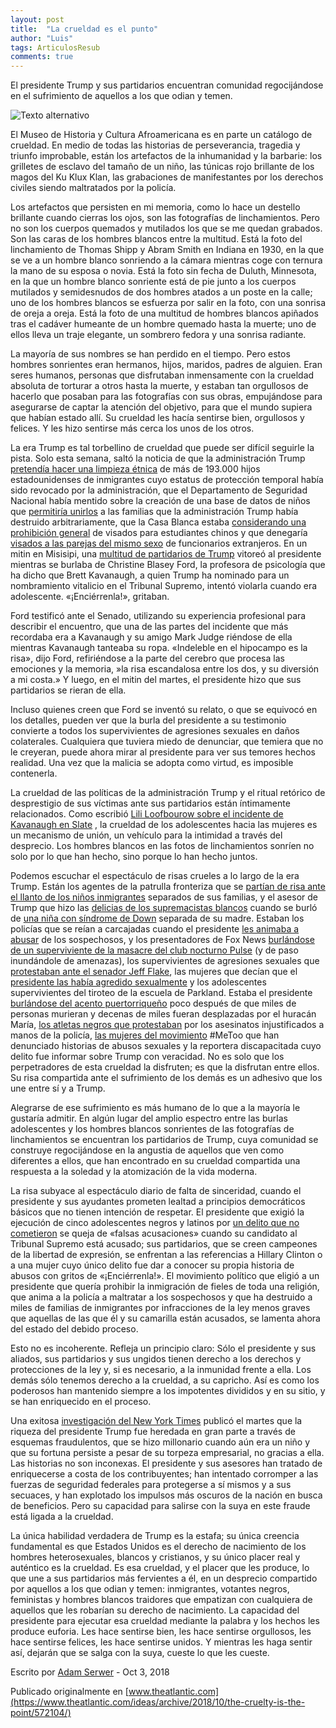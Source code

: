 ```yaml
---
layout: post
title:  "La crueldad es el punto"
author: "Luis"
tags: ArticulosResub
comments: true
---
```

El presidente Trump y sus partidarios encuentran comunidad regocijándose en el sufrimiento de aquellos a los que odian y temen.

![Texto alternativo]({{site.baseurl}}/assets/images/trump1.jpg "Jonathan Ernst / Reuters")

El Museo de Historia y Cultura Afroamericana es en parte un catálogo de crueldad. En medio de todas las historias de perseverancia, tragedia y triunfo improbable, están los artefactos de la inhumanidad y la barbarie: los grilletes de esclavo del tamaño de un niño, las túnicas rojo brillante de los magos del Ku Klux Klan, las grabaciones de manifestantes por los derechos civiles siendo maltratados por la policía.

Los artefactos que persisten en mi memoria, como lo hace un destello brillante cuando cierras los ojos, son las fotografías de linchamientos. Pero no son los cuerpos quemados y mutilados los que se me quedan grabados. Son las caras de los hombres blancos entre la multitud. Está la foto del linchamiento de Thomas Shipp y Abram Smith en Indiana en 1930, en la que se ve a un hombre blanco sonriendo a la cámara mientras coge con ternura la mano de su esposa o novia. Está la foto sin fecha de Duluth, Minnesota, en la que un hombre blanco sonriente está de pie junto a los cuerpos mutilados y semidesnudos de dos hombres atados a un poste en la calle; uno de los hombres blancos se esfuerza por salir en la foto, con una sonrisa de oreja a oreja. Está la foto de una multitud de hombres blancos apiñados tras el cadáver humeante de un hombre quemado hasta la muerte; uno de ellos lleva un traje elegante, un sombrero fedora y una sonrisa radiante.

La mayoría de sus nombres se han perdido en el tiempo. Pero estos hombres sonrientes eran hermanos, hijos, maridos, padres de alguien. Eran seres humanos, personas que disfrutaban inmensamente con la crueldad absoluta de torturar a otros hasta la muerte, y estaban tan orgullosos de hacerlo que posaban para las fotografías con sus obras, empujándose para asegurarse de captar la atención del objetivo, para que el mundo supiera que habían estado allí. Su crueldad les hacía sentirse bien, orgullosos y felices. Y les hizo sentirse más cerca los unos de los otros.

La era Trump es tal torbellino de crueldad que puede ser difícil seguirle la pista. Solo esta semana, saltó la noticia de que la administración Trump [pretendía hacer una limpieza étnica](https://www.washingtonpost.com/news/magazine/wp/2018/10/02/feature/a-14-year-old-prepares-for-life-without-her-immigrant-parents/?utm_term=.bb8927f0f589) de más de 193.000 hijos estadounidenses de inmigrantes cuyo estatus de protección temporal había sido revocado por la administración, que el Departamento de Seguridad Nacional había mentido sobre la creación de una base de datos de niños que [permitiría unirlos](https://abcnews.go.com/Politics/evidence-dhs-database-separated-children-watchdog/story?id=58237149) a las familias que la administración Trump había destruido arbitrariamente, que la Casa Blanca estaba [considerando una prohibición general](https://www.ft.com/content/fc413158-c5f1-11e8-82bf-ab93d0a9b321) de visados para estudiantes chinos y que denegaría [visados a las parejas del mismo sexo](https://foreignpolicy.com/2018/10/01/trump-administration-to-deny-visas-to-same-sex-partners-of-diplomats-un-officials-gay-lgbt/) de funcionarios extranjeros. En un mitin en Misisipi, una [multitud de partidarios de Trump](https://www.thecut.com/2018/10/trump-mocks-and-imitates-christine-ford-at-campaign-rally.html) vitoreó al presidente mientras se burlaba de Christine Blasey Ford, la profesora de psicología que ha dicho que Brett Kavanaugh, a quien Trump ha nominado para un nombramiento vitalicio en el Tribunal Supremo, intentó violarla cuando era adolescente. «¡Enciérrenla!», gritaban.

Ford testificó ante el Senado, utilizando su experiencia profesional para describir el encuentro, que una de las partes del incidente que más recordaba era a Kavanaugh y su amigo Mark Judge riéndose de ella mientras Kavanaugh tanteaba su ropa. «Indeleble en el hipocampo es la risa», dijo Ford, refiriéndose a la parte del cerebro que procesa las emociones y la memoria, »la risa escandalosa entre los dos, y su diversión a mi costa.» Y luego, en el mitin del martes, el presidente hizo que sus partidarios se rieran de ella.

Incluso quienes creen que Ford se inventó su relato, o que se equivocó en los detalles, pueden ver que la burla del presidente a su testimonio convierte a todos los supervivientes de agresiones sexuales en daños colaterales. Cualquiera que tuviera miedo de denunciar, que temiera que no le creyeran, puede ahora mirar al presidente para ver sus temores hechos realidad. Una vez que la malicia se adopta como virtud, es imposible contenerla.

La crueldad de las políticas de la administración Trump y el ritual retórico de desprestigio de sus víctimas ante sus partidarios están íntimamente relacionados. Como escribió [Lili Loofbourow sobre el incidente de Kavanaugh en Slate](https://slate.com/news-and-politics/2018/09/brett-kavanaugh-allegations-yearbook-male-bonding.html) , la crueldad de los adolescentes hacia las mujeres es un mecanismo de unión, un vehículo para la intimidad a través del desprecio. Los hombres blancos en las fotos de linchamientos sonríen no solo por lo que han hecho, sino porque lo han hecho juntos.

Podemos escuchar el espectáculo de risas crueles a lo largo de la era Trump. Están los agentes de la patrulla fronteriza que se [partían de risa ante el llanto de los niños inmigrantes](https://edition.cnn.com/2018/06/18/politics/audio-children-crying-border-patrol/index.html) separados de sus familias, y el asesor de Trump que hizo las [delicias de los supremacistas blancos](https://www.thedailybeast.com/corey-lewandowskis-womp-womp-co-opted-by-4chan-daily-stormer-reddit/) cuando se burló de [una niña con síndrome de Down](https://edition.cnn.com/2018/06/19/politics/corey-lewandowski-undocumented-immigrant-womp-womp/index.html) separada de su madre. Estaban los policías que se reían a carcajadas cuando el presidente [les animaba a abusar](https://www.businessinsider.com/trump-tells-cops-not-to-be-too-nice-while-arresting-thugs-2017-7) de los sospechosos, y los presentadores de Fox News [burlándose de un superviviente de la masacre del club nocturno Pulse](https://www.thewrap.com/tucker-carlson-slammed-for-attacking-survivor-of-pulse-nightclub-massacre/) (y de paso inundándole de amenazas), los supervivientes de agresiones sexuales que [protestaban ante el senador Jeff Flake](https://www.mediamatters.org/laura-ingraham/look-me-look-me-laura-ingraham-and-guest-mock-sexual-assault-survivors-protesting), las mujeres que decían que el [presidente las había agredido sexualmente](https://www.mediamatters.org/sean-hannity/hannity-mocks-woman-accusing-trump-sexual-assault-it-was-alright-first-15-minutes) y los adolescentes supervivientes del tiroteo de la escuela de Parkland. Estaba el presidente [burlándose del acento puertorriqueño](https://www.glamour.com/story/watch-donald-trump-mock-puerto-rican-accents-hispanic-heritage-month) poco después de que miles de personas murieran y decenas de miles fueran desplazadas por el huracán María, [los atletas negros que protestaban](https://x.com/realDonaldTrump/status/1027892043908046849) por los asesinatos injustificados a manos de la policía, [las mujeres del movimiento](https://www.washingtonpost.com/politics/trump-mocks-metoo-movement-in-montana-rally/2018/07/05/fad40ce2-80b3-11e8-b660-4d0f9f0351f1_story.html?utm_term=.ee4afe2b16e8) #MeToo que han denunciado historias de abusos sexuales y la reportera discapacitada cuyo delito fue informar sobre Trump con veracidad. No es solo que los perpetradores de esta crueldad la disfruten; es que la disfrutan entre ellos. Su risa compartida ante el sufrimiento de los demás es un adhesivo que los une entre sí y a Trump.

Alegrarse de ese sufrimiento es más humano de lo que a la mayoría le gustaría admitir. En algún lugar del amplio espectro entre las burlas adolescentes y los hombres blancos sonrientes de las fotografías de linchamientos se encuentran los partidarios de Trump, cuya comunidad se construye regocijándose en la angustia de aquellos que ven como diferentes a ellos, que han encontrado en su crueldad compartida una respuesta a la soledad y la atomización de la vida moderna.

La risa subyace al espectáculo diario de falta de sinceridad, cuando el presidente y sus ayudantes prometen lealtad a principios democráticos básicos que no tienen intención de respetar. El presidente que exigió la ejecución de cinco adolescentes negros y latinos por [un delito que no cometieron](https://www.theatlantic.com/national/archive/2013/05/social-power-and-the-central-park-five/275552/) se queja de «falsas acusaciones» cuando su candidato al Tribunal Supremo está acusado; sus partidarios, que se creen campeones de la libertad de expresión, se enfrentan a las referencias a Hillary Clinton o a una mujer cuyo único delito fue dar a conocer su propia historia de abusos con gritos de «¡Enciérrenla!». El movimiento político que eligió a un presidente que quería prohibir la inmigración de fieles de toda una religión, que anima a la policía a maltratar a los sospechosos y que ha destruido a miles de familias de inmigrantes por infracciones de la ley menos graves que aquellas de las que él y su camarilla están acusados, se lamenta ahora del estado del debido proceso.

Esto no es incoherente. Refleja un principio claro: Sólo el presidente y sus aliados, sus partidarios y sus ungidos tienen derecho a los derechos y protecciones de la ley y, si es necesario, a la inmunidad frente a ella. Los demás sólo tenemos derecho a la crueldad, a su capricho. Así es como los poderosos han mantenido siempre a los impotentes divididos y en su sitio, y se han enriquecido en el proceso.

Una exitosa [investigación del New York Times](https://www.nytimes.com/interactive/2018/10/02/us/politics/donald-trump-tax-schemes-fred-trump.html) publicó el martes que la riqueza del presidente Trump fue heredada en gran parte a través de esquemas fraudulentos, que se hizo millonario cuando aún era un niño y que su fortuna persiste a pesar de su torpeza empresarial, no gracias a ella. Las historias no son inconexas. El presidente y sus asesores han tratado de enriquecerse a costa de los contribuyentes; han intentado corromper a las fuerzas de seguridad federales para protegerse a sí mismos y a sus secuaces, y han explotado los impulsos más oscuros de la nación en busca de beneficios. Pero su capacidad para salirse con la suya en este fraude está ligada a la crueldad.

La única habilidad verdadera de Trump es la estafa; su única creencia fundamental es que Estados Unidos es el derecho de nacimiento de los hombres heterosexuales, blancos y cristianos, y su único placer real y auténtico es la crueldad. Es esa crueldad, y el placer que les produce, lo que une a sus partidarios más fervientes a él, en un desprecio compartido por aquellos a los que odian y temen: inmigrantes, votantes negros, feministas y hombres blancos traidores que empatizan con cualquiera de aquellos que les robarían su derecho de nacimiento. La capacidad del presidente para ejecutar esa crueldad mediante la palabra y los hechos les produce euforia. Les hace sentirse bien, les hace sentirse orgullosos, les hace sentirse felices, les hace sentirse unidos. Y mientras les haga sentir así, dejarán que se salga con la suya, cueste lo que les cueste.

Escrito por [Adam Serwer](https://www.theatlantic.com/author/adam-serwer/) - Oct 3, 2018

Publicado originalmente en [www.theatlantic.com](https://www.theatlantic.com/ideas/archive/2018/10/the-cruelty-is-the-point/572104/)
